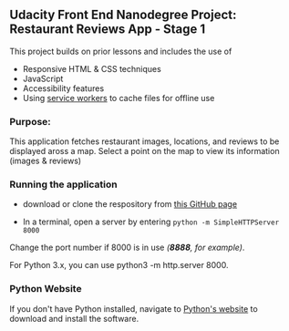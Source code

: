 ## Udacity Front End Nanodegree Project: Restaurant Reviews App - Stage 1

This project builds on prior lessons and includes the use of

* Responsive HTML & CSS techniques
* JavaScript
* Accessibility features
* Using [service workers](https://developers.google.com/web/fundamentals/primers/service-workers/) to cache files for offline use

### Purpose:
This application fetches restaurant images, locations, and reviews to be displayed aross a map. Select a point on the map to view its information (images & reviews)



### Running the application

* download or clone the respository from [this GitHub page](https://github.com/chrisvneal/udacity_restaurant_review)

* In a terminal, open a server by entering 
```python -m SimpleHTTPServer 8000```

 Change the port number if 8000 is in use _(**8888**, for example)_.
 
 
 For Python 3.x, you can use python3 -m http.server 8000. 
 
 ### Python Website
 If you don't have Python installed, navigate to [Python's website](https://www.python.org/) to download and install the software.


